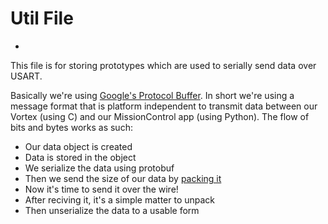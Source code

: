 # Util File
-

This file is for storing prototypes which are used to serially send data over USART.

Basically we're using [Google's Protocol Buffer](https://developers.google.com/protocol-buffers/). In short we're using a 
message format that is platform independent to transmit data between our Vortex (using C) and our MissionControl app (using Python).
The flow of bits and bytes works as such:
- Our data object is created
- Data is stored in the object
- We serialize the data using protobuf
- Then we send the size of our data by [packing it](http://en.wikipedia.org/wiki/Data_structure_alignment)
- Now it's time to send it over the wire!
- After reciving it, it's a simple matter to unpack
- Then unserialize the data to a usable form
